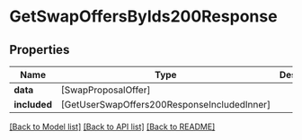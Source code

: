 # GetSwapOffersByIds200Response

## Properties
Name | Type | Description | Notes
------------ | ------------- | ------------- | -------------
**data** | [SwapProposalOffer] |  | 
**included** | [GetUserSwapOffers200ResponseIncludedInner] |  | [optional] 

[[Back to Model list]](../README.md#documentation-for-models) [[Back to API list]](../README.md#documentation-for-api-endpoints) [[Back to README]](../README.md)


